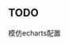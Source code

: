 <!--
 * @Author: your name
 * @Date: 2021-10-22 20:15:07
 * @LastEditTime: 2021-10-22 20:16:08
 * @LastEditors: Please set LastEditors
 * @Description: In User Settings Edit
 * @FilePath: /visualization/README.md
-->
## TODO

模仿echarts配置
